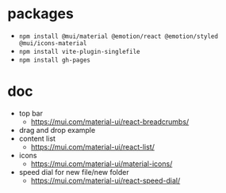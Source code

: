 # packages
- `npm install @mui/material @emotion/react @emotion/styled @mui/icons-material`
- `npm install vite-plugin-singlefile`
- `npm install gh-pages`

# doc
- top bar
    - https://mui.com/material-ui/react-breadcrumbs/
- drag and drop example
- content list 
    - https://mui.com/material-ui/react-list/
- icons
    - https://mui.com/material-ui/material-icons/
- speed dial for new file/new folder
    - https://mui.com/material-ui/react-speed-dial/